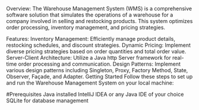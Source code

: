 Overview:
The Warehouse Management System (WMS) is a comprehensive software solution that simulates the operations of a warehouse for a company involved in selling and restocking products. This system optimizes order processing, inventory management, and pricing strategies.

Features:
Inventory Management: Efficiently manage product details, restocking schedules, and discount strategies.
Dynamic Pricing: Implement diverse pricing strategies based on order quantities and total order value.
Server-Client Architecture: Utilize a Java http Server framework for real-time order processing and communication.
Design Patterns: Implement various design patterns including Singleton, Proxy, Factory Method, State, Observer, Façade, and Adapter.
Getting Started
Follow these steps to set up and run the Warehouse Management System on your local machine:

#Prerequisites
Java installed
IntelliJ IDEA or any Java IDE of your choice
SQLite for database management
